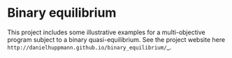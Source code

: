 Binary equilibrium
==================

This project includes some illustrative examples for a multi-objective program subject to a binary quasi-equilibrium. See the project website here `http://danielhuppmann.github.io/binary_equilibrium/`_.
